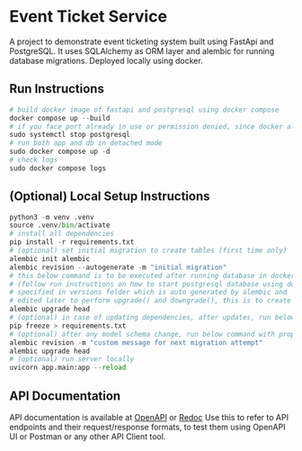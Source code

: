 # Event Ticket Service

A project to demonstrate event ticketing system built using FastApi and PostgreSQL. It uses SQLAlchemy as ORM layer and alembic for running database migrations. Deployed locally using docker.

## Run Instructions

```python
# build docker image of fastapi and postgresql using docker compose
docker compose up --build
# if you face port already in use or permission denied, since docker also uses port 5432, stop local postgresql and run below command
sudo systemctl stop postgresql
# run both app and db in detached mode
sudo docker compose up -d
# check logs
sudo docker compose logs
```

## (Optional) Local Setup Instructions

```python
python3 -m venv .venv
source .venv/bin/activate
# install all dependencies
pip install -r requirements.txt
# (optional) set initial migration to create tables (first time only)
alembic init alembic
alembic revision --autogenerate -m "initial migration"
# this below command is to be executed after running database in docker container and before running server
# (follow run instructions on how to start postgresql database using docker) runs all database migrations 
# specified in versions folder which is auto generated by alembic and 
# edited later to perform upgrade() and downgrade(), this is to create tables and seed db with initial data 
alembic upgrade head
# (optional) in case of updating dependencies, after updates, run below command to update requirements.txt
pip freeze > requirements.txt
# (optional) after any model schema change, run below command with proper message to create another migration
alembic revision -m "custom message for next migration attempt"
alembic upgrade head
# (optional) run server locally
uvicorn app.main:app --reload
```

## API Documentation

API documentation is available at [OpenAPI](http://localhost:8000/docs) or [Redoc](http://localhost:8000/redoc)
Use this to refer to API endpoints and their request/response formats, to test them using OpenAPI UI or Postman or any other API Client tool.
